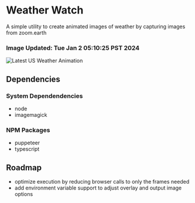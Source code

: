# Weather Watch

A simple utility to create animated images of weather by capturing images from zoom.earth

### Image Updated: Tue Jan  2 05:10:25 PST 2024

![Latest US Weather Animation](animations/2024-01-02.webp)

## Dependencies
### System Dependendencies
* node
* imagemagick
### NPM Packages
* puppeteer
* typescript

## Roadmap
* optimize execution by reducing browser calls to only the frames needed
* add environment variable support to adjust overlay and output image options
